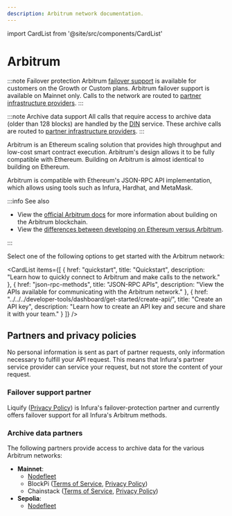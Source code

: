 ```yaml
---
description: Arbitrum network documentation.
---
```


import CardList from '@site/src/components/CardList'

# Arbitrum

:::note Failover protection
Arbitrum [failover support](../../concepts/failover-protection.md) is available for customers on the Growth or Custom plans.
Arbitrum failover support is available on Mainnet only.
Calls to the network are routed to [partner infrastructure providers](#partners-and-privacy-policies).
:::

:::note Archive data support
All calls that require access to archive data (older than 128 blocks) are handled by the
[DIN](https://www.infura.io/solutions/decentralized-infrastructure-service) service. These archive calls
are routed to [partner infrastructure providers](#partners-and-privacy-policies).
:::

Arbitrum is an Ethereum scaling solution that provides high throughput and low-cost smart contract execution. Arbitrum's design
allows it to be fully compatible with Ethereum. Building on Arbitrum is almost identical to
building on Ethereum.

Arbitrum is compatible with Ethereum's JSON-RPC API implementation, which allows using tools such as Infura, Hardhat, and
MetaMask.

:::info See also

- View the [official Arbitrum docs](https://docs.arbitrum.io/) for more information about building on the Arbitrum blockchain.
- View the [differences between developing on Ethereum versus Arbitrum](https://docs.arbitrum.io/for-devs/concepts/differences-between-arbitrum-ethereum/overview).

:::

Select one of the following options to get started with the Arbitrum network:

<CardList
  items={[
    {
      href: "quickstart",
      title: "Quickstart",
      description: "Learn how to quickly connect to Arbitrum and make calls to the network."
    },
    {
      href: "json-rpc-methods",
      title: "JSON-RPC APIs",
      description: "View the APIs available for communicating with the Arbitrum network."
    },
    {
      href: "../../../developer-tools/dashboard/get-started/create-api/",
      title: "Create an API key",
      description: "Learn how to create an API key and secure and share it with your team."
    }
  ]}
/>

## Partners and privacy policies

No personal information is sent as part of partner requests, only information necessary to fulfill your API request. This means that Infura's partner service provider can service your request, but not store the content of your request.

### Failover support partner

Liquify ([Privacy Policy](https://www.liquify.com/Liquify_RPC_PP.pdf)) is Infura's failover-protection partner and currently offers failover support for all Infura's Arbitrum methods.

### Archive data partners

The following partners provide access to archive data for the various Arbitrum networks:

- **Mainnet**:
    - [Nodefleet](https://nodefleet.org/)
    - BlockPi ([Terms of Service](https://chainstack.com/tos/), [Privacy Policy](https://blockpi.io/privacy-policy))
    - Chainstack ([Terms of Service](https://blockpi.io/terms-of-use), [Privacy Policy](https://chainstack.com/privacy/))
- **Sepolia**:
    - [Nodefleet](https://nodefleet.org/)
